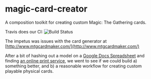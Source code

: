 magic-card-creator
==================

A composition toolkit for creating custom Magic: The Gathering cards.

Travis does our CI: ![Build Status](https://travis-ci.org/barneyb/magic-card-creator.svg?branch=master)

The impetus was issues with the card generator at [http://www.mtgcardmaker.com/](http://www.mtgcardmaker.com/)

After a bit of hashing out a model on a [Google Docs Spreadsheet](https://docs.google.com/spreadsheets/d/17iSbeWZgER-P-_swBY-jfAdZfm9QvhYrX_uEDTCnfyg/edit?usp=sharing)
and finding [an online print service](http://gotprint.net/g/uploadCollectorsCard.do),
we went to see if we could build a) something better, and b) a reasonable
workflow for creating custom playable physical cards.